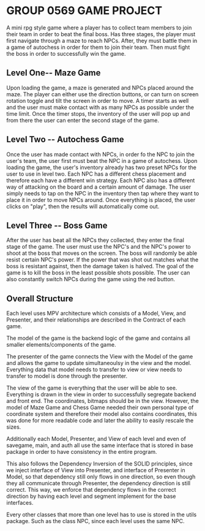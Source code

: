 # GROUP 0569 GAME PROJECT
A mini rpg style game where a player has to collect team members to join their team in order to beat the
final boss. Has three stages, the player must first navigate through a maze to reach NPCs. After, they must
battle them in a game of autochess in order for them to join their team. Then must fight the boss in order
to successfully win the game.

## Level One-- Maze Game
Upon loading the game, a maze is generated and NPCs placed around the maze. The player can either use the
direction buttons, or can turn on screen rotation toggle and tilt the screen in order to move. A timer starts
as well and the user must make contact with as many NPCs as possible under the time limit. Once the timer
stops, the inventory of the user will pop up and from there the user can enter the second stage of the game.

## Level Two -- Autochess Game
Once the user has made contact with NPCs, in order fo the NPC to join the user's team, the user first must beat
the NPC in a game of autochess. Upon loading the game, the user's inventory already has two preset NPCs for
the user to use in level two. Each NPC has a different chess placement and therefore each have a different win strategy.
Each NPC also has a different way of attacking on the board and a certain amount of damage.
The user simply needs to tap on the NPC in the inventory then tap where they want to place it in order to
move NPCs around. Once everything is placed, the user clicks on "play", then the results will automatically come out.

## Level Three -- Boss Game
After the user has beat all the NPCs they collected, they enter the final stage of the game. The user must
use the NPC's and the NPC's power to shoot at the boss that moves on the screen. The boss will randomly be able
resist certain NPC's power. If the power that was shot out matches what the boss is resistant against, then
the damage taken is halved. The goal of the game is to kill the boss in the least possible shots possible.
The user can also constantly switch NPCs during the game using the red button.

## Overall Structure
Each level uses MPV architecture which consists of a Model, View, and Presenter, and their relationships are
described in the Contract of each game.

The model of the game is the backend logic of the game and contains all smaller elements/components of the game.

The presenter of the game connects the View with the Model of the game and allows the game to update simultaneoulsy in
the view and the model. Everything data that model needs to transfer to view or view needs to transfer to model
is done through the presenter.

The view of the game is everything that the user will be able to see. Everything is drawn in the view in order
to successfully segregate backend and front end. The coordinates, bitmaps should be in the view. However,
the model of Maze Game and Chess Game needed their own personal type of coordinate system and therefore their
model also contains coordinates, this was done for more readable code and later the ability to easily rescale
the sizes.

Additionally each Model, Presenter, and View of each level and even of savegame, main, and auth all use
the same interface that is stored in base package in order to have consistency in the entire program.

This also follows the Dependency Inversion of the SOLID principles, since we inject interface of View into Presenter,
and interface of Presenter in Model, so that dependency still only flows in one direction, so even though
they all communicate through Presenter, the dependency direction is still correct. This way, we enforce
that dependency flows in the correct direction by having each level and segment implement for the base interfaces.

Every other classes that more than one level has to use is stored in the utils package. Such as the class NPC,
since each level uses the same NPC.

